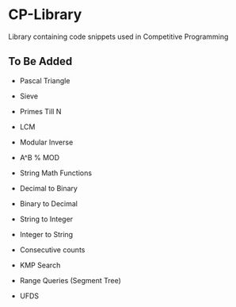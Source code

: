 # CP-Library

Library containing code snippets used in Competitive Programming

## To Be Added

- Pascal Triangle
- Sieve
- Primes Till N
- LCM
- Modular Inverse
- A^B % MOD
- String Math Functions

- Decimal to Binary
- Binary to Decimal
- String to Integer
- Integer to String

- Consecutive counts

- KMP Search

- Range Queries (Segment Tree)
- UFDS